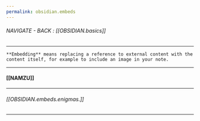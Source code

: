 ```yaml
---
permalink: obsidian.embeds
---
```

###### NAVIGATE - BACK : [[OBSIDIAN.basics]]
-----

	**Embedding** means replacing a reference to external content with the content itself, for example to include an image in your note.

----
#### [[NAMZU]]


----
###### [[OBSIDIAN.embeds.enigmas.]]
----



